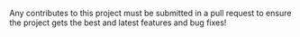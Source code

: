 Any contributes to this project must be submitted in a pull request to ensure the project gets the best and latest features and bug fixes!
